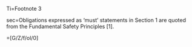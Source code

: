 Ti=Footnote 3

sec=Obligations expressed as ‘must’ statements in Section 1 are quoted from the Fundamental Safety Principles [1].

=[G/Z/f/ol/0]
